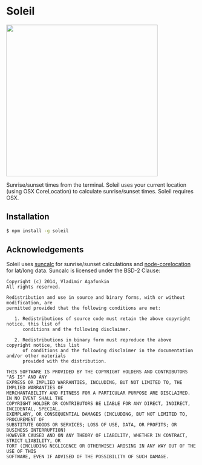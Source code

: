 # Soleil

<img src="https://raw.github.com/hollingberry/soleil/master/screenshot.png" width="400" />

Sunrise/sunset times from the terminal. Soleil uses your current location (using OSX CoreLocation) to calculate sunrise/sunset times. Soleil requires OSX.

## Installation

```bash
$ npm install -g soleil
```

## Acknowledgements

Soleil uses [suncalc](https://github.com/mourner/suncalc) for sunrise/sunset calculations and [node-corelocation](https://github.com/tmcw/node-corelocation) for lat/long data. Suncalc is licensed under the BSD-2 Clause:

```
Copyright (c) 2014, Vladimir Agafonkin
All rights reserved.

Redistribution and use in source and binary forms, with or without modification, are
permitted provided that the following conditions are met:

   1. Redistributions of source code must retain the above copyright notice, this list of
      conditions and the following disclaimer.

   2. Redistributions in binary form must reproduce the above copyright notice, this list
      of conditions and the following disclaimer in the documentation and/or other materials
      provided with the distribution.

THIS SOFTWARE IS PROVIDED BY THE COPYRIGHT HOLDERS AND CONTRIBUTORS "AS IS" AND ANY
EXPRESS OR IMPLIED WARRANTIES, INCLUDING, BUT NOT LIMITED TO, THE IMPLIED WARRANTIES OF
MERCHANTABILITY AND FITNESS FOR A PARTICULAR PURPOSE ARE DISCLAIMED. IN NO EVENT SHALL THE
COPYRIGHT HOLDER OR CONTRIBUTORS BE LIABLE FOR ANY DIRECT, INDIRECT, INCIDENTAL, SPECIAL,
EXEMPLARY, OR CONSEQUENTIAL DAMAGES (INCLUDING, BUT NOT LIMITED TO, PROCUREMENT OF
SUBSTITUTE GOODS OR SERVICES; LOSS OF USE, DATA, OR PROFITS; OR BUSINESS INTERRUPTION)
HOWEVER CAUSED AND ON ANY THEORY OF LIABILITY, WHETHER IN CONTRACT, STRICT LIABILITY, OR
TORT (INCLUDING NEGLIGENCE OR OTHERWISE) ARISING IN ANY WAY OUT OF THE USE OF THIS
SOFTWARE, EVEN IF ADVISED OF THE POSSIBILITY OF SUCH DAMAGE.
```
